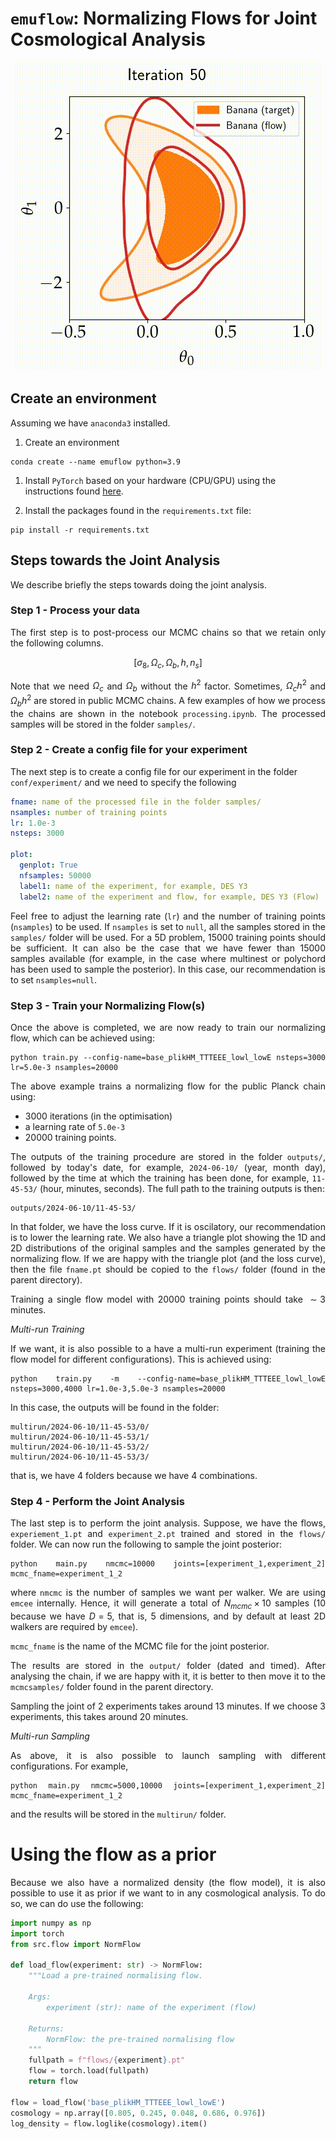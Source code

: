# `emuflow`: Normalizing Flows for Joint Cosmological Analysis

<div style="text-align: center;">
    <img src="plots/banana.gif" alt="Banana Normalizing Flow">
</div>

## Create an environment
Assuming we have `anaconda3` installed.


1) Create an environment

```
conda create --name emuflow python=3.9
```

1) Install `PyTorch` based on your hardware (CPU/GPU) using the instructions found <a href="https://pytorch.org/get-started/locally">here</a>.

3) Install the packages found in the `requirements.txt` file:

```
pip install -r requirements.txt
```

## Steps towards the Joint Analysis
We describe briefly the steps towards doing the joint analysis.

### Step 1 - Process your data

<div align="justify">

The first step is to post-process our MCMC chains so that we retain only the following columns.

$$
\left[\sigma_{8},\,\Omega_{c},\,\Omega_{b},\,h,\,n_{s}\right]
$$

Note that we need $\Omega_{c}$ and $\Omega_{b}$ without the $h^{2}$ factor. Sometimes, $\Omega_{c}h^{2}$ and $\Omega_{b}h^{2}$ are stored in public MCMC chains. A few examples of how we process the chains are shown in the notebook `processing.ipynb`. The processed samples will be stored in the folder `samples/`.

</div>

### Step 2 - Create a config file for your experiment

The next step is to create a config file for our experiment in the folder `conf/experiment/` and we need to specify the following


```yaml
fname: name of the processed file in the folder samples/
nsamples: number of training points
lr: 1.0e-3
nsteps: 3000

plot:
  genplot: True
  nfsamples: 50000
  label1: name of the experiment, for example, DES Y3
  label2: name of the experiment and flow, for example, DES Y3 (Flow)
```

<div align="justify">

Feel free to adjust the learning rate (`lr`) and the number of training points (`nsamples`) to be used. If `nsamples` is set to `null`, all the samples stored in the `samples/` folder will be used. For a 5D problem, 15000 training points should be sufficient. It can also be the case that we have fewer than 15000 samples available (for example, in the case where multinest or polychord has been used to sample the posterior). In this case, our recommendation is to set `nsamples=null`.
</div>

### Step 3 - Train your Normalizing Flow(s)

<div align="justify">
Once the above is completed, we are now ready to train our normalizing flow, which can be achieved using:

```
python train.py --config-name=base_plikHM_TTTEEE_lowl_lowE nsteps=3000 lr=5.0e-3 nsamples=20000
```

The above example trains a normalizing flow for the public Planck chain using:
- 3000 iterations (in the optimisation)
- a learning rate of `5.0e-3`
- 20000 training points.

The outputs of the training procedure are stored in the folder `outputs/`, followed by today's date, for example, `2024-06-10/` (year, month day), followed by the time at which the training has been done, for example, `11-45-53/` (hour, minutes, seconds). The full path to the training outputs is then:


```
outputs/2024-06-10/11-45-53/
```

In that folder, we have the loss curve. If it is oscilatory, our recommendation is to lower the learning rate. We also have a triangle plot showing the 1D and 2D distributions of the original samples and the samples generated by the normalizing flow. If we are happy with the triangle plot (and the loss curve), then the file `fname.pt` should be copied to the `flows/` folder (found in the parent directory).

Training a single flow model with 20000 training points should take $\sim 3$ minutes.

*Multi-run Training*

If we want, it is also possible to a have a multi-run experiment (training the flow model for different configurations). This is achieved using:

```
python train.py -m --config-name=base_plikHM_TTTEEE_lowl_lowE nsteps=3000,4000 lr=1.0e-3,5.0e-3 nsamples=20000
```

In this case, the outputs will be found in the folder:

```
multirun/2024-06-10/11-45-53/0/
multirun/2024-06-10/11-45-53/1/
multirun/2024-06-10/11-45-53/2/
multirun/2024-06-10/11-45-53/3/
```

that is, we have 4 folders because we have 4 combinations.

</div>

### Step 4 - Perform the Joint Analysis

<div align="justify">

The last step is to perform the joint analysis. Suppose, we have the flows, `experiement_1.pt` and `experiment_2.pt` trained and stored in the `flows/` folder. We can now run the following to sample the joint posterior:

```
python main.py nmcmc=10000 joints=[experiment_1,experiment_2] mcmc_fname=experiment_1_2
```

where `nmcmc` is the number of samples we want per walker. We are using `emcee` internally. Hence, it will generate a total of $N_{mcmc}\times 10$ samples (10 because we have $D=5$, that is, 5 dimensions, and by default at least 2D walkers are required by `emcee`).

`mcmc_fname` is the name of the MCMC file for the joint posterior.

The results are stored in the `output/` folder (dated and timed). After analysing the chain, if we are happy with it, it is better to then move it to the `mcmcsamples/` folder found in the parent directory.

Sampling the joint of 2 experiments takes around 13 minutes. If we choose 3 experiments, this takes around 20 minutes.

*Multi-run Sampling*

As above, it is also possible to launch sampling with different configurations. For example,

```
python main.py nmcmc=5000,10000 joints=[experiment_1,experiment_2] mcmc_fname=experiment_1_2
```

and the results will be stored in the `multirun/` folder.

</div>

# Using the flow as a prior

<div align="justify">

Because we also have a normalized density (the flow model), it is also possible to use it as prior if we want to in any cosmological analysis. To do so, we can do use the following:

```python
import numpy as np
import torch
from src.flow import NormFlow

def load_flow(experiment: str) -> NormFlow:
    """Load a pre-trained normalising flow.

    Args:
        experiment (str): name of the experiment (flow)

    Returns:
        NormFlow: the pre-trained normalising flow
    """
    fullpath = f"flows/{experiment}.pt"
    flow = torch.load(fullpath)
    return flow

flow = load_flow('base_plikHM_TTTEEE_lowl_lowE')
cosmology = np.array([0.805, 0.245, 0.048, 0.686, 0.976])
log_density = flow.loglike(cosmology).item()
```
</div>